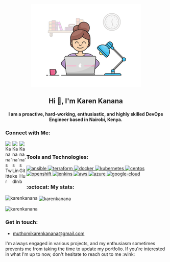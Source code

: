 <p align="center">
  <img src="my.gif" alt="GIF">
</p>

<h2 align="center">Hi 👋, I'm Karen Kanana</h2>
<h4 align="center">I am a proactive, hard-working, enthusiastic, and highly skilled DevOps Engineer based in Nairobi, Kenya.</h4>
<!-- <p align="left"> <img src="https://komarev.com/ghpvc/?username=KarenKanana &label=Profile%20views&color=0e75b6&style=flat" alt="Kanana" /> </p>
 -->

### Connect with Me:
<p align="left">
 <a href="https://twitter.com/misskananakaren" target="blank">
  <img align="left" alt="Kanana's Twitter" width="22px" src="https://cdn.jsdelivr.net/npm/simple-icons@v3/icons/twitter.svg" />
</a>
<a href="https://linkedin.com/in/karen-kanana" target="blank">
  <img align="left" alt="Kanana's LinkedIn" width="22px" src="https://cdn.jsdelivr.net/npm/simple-icons@v3/icons/linkedin.svg" />
</a>
<a href="https://github.com/KananaKaren">
  <img align="left" alt="Kanana's GitHub" width="22px" src="https://cdn.jsdelivr.net/npm/simple-icons@v3/icons/github.svg" />
</a>
</p>
</br>

### Tools and Technologies:
<p align="left"> 
<a href="https://www.ansible.com/" target="_blank" rel="noreferrer"> <img src="https://www.vectorlogo.zone/logos/ansible/ansible-icon.svg" alt="ansible" width="40" height="40"/> </a> 
<a href="https://www.terraform.io/" target="_blank" rel="noreferrer"> <img src="https://www.vectorlogo.zone/logos/terraform/terraform-icon.svg" alt="terraform" width="40" height="40"/> </a> 
<a href="https://www.docker.com/" target="_blank" rel="noreferrer"> <img src="https://www.vectorlogo.zone/logos/docker/docker-icon.svg" alt="docker" width="40" height="40"/> </a> 
<a href="https://kubernetes.io/" target="_blank" rel="noreferrer"> <img src="https://www.vectorlogo.zone/logos/kubernetes/kubernetes-icon.svg" alt="kubernetes" width="40" height="40"/> </a> 
<a href="https://www.centos.org/" target="_blank" rel="noreferrer"> <img src="https://www.vectorlogo.zone/logos/centos/centos-icon.svg" alt="centos" width="40" height="40"/> </a> 
<a href="https://www.redhat.com/en/technologies/linux-platforms/openshift" target="_blank" rel="noreferrer"> <img src="https://www.vectorlogo.zone/logos/openshift/openshift-icon.svg" alt="openshift" width="40" height="40"/> </a> 
<a href="https://www.jenkins.io/" target="_blank" rel="noreferrer"> <img src="https://www.vectorlogo.zone/logos/jenkins/jenkins-icon.svg" alt="jenkins" width="40" height="40"/> </a> 
<a href="https://aws.amazon.com/" target="_blank" rel="noreferrer"> <img src="https://www.vectorlogo.zone/logos/amazon_aws/amazon_aws-icon.svg" alt="aws" width="40" height="40"/> </a> 
<a href="https://www.azure.com/" target="_blank" rel="noreferrer"> <img src="https://www.vectorlogo.zone/logos/microsoft_azure/microsoft_azure-icon.svg" alt="azure" width="40" height="40"/> </a> 
<a href="https://cloud.google.com/" target="_blank" rel="noreferrer"> <img src="https://www.vectorlogo.zone/logos/google_cloud/google_cloud-icon.svg" alt="google-cloud" width="40" height="40"/> </a> 
</p>

### :octocat: My stats:
<p><img align="left" src="https://github-readme-stats.vercel.app/api/top-langs?username=karenkanana&show_icons=true&locale=en&layout=compact&theme=tokyonight" alt="karenkanana" /></p>

<p>&nbsp;<img align="center" src="https://github-readme-stats.vercel.app/api?username=karenkanana&show_icons=true&locale=en&layout=compact&theme=tokyonight" alt="karenkanana" /></p>

<p><img align="center" src="https://github-readme-streak-stats.herokuapp.com/?user=karenkanana&show_icons=true&locale=en&layout=compact&theme=tokyonight" alt="karenkanana" /></p>

### Get in touch:
- muthomikarenkanana@gmail.com

<p>I'm always engaged in various projects, and my enthusiasm sometimes prevents me from taking the time to update my portfolio. If you're interested in what I'm up to now, don't hesitate to reach out to me :wink:</p>
